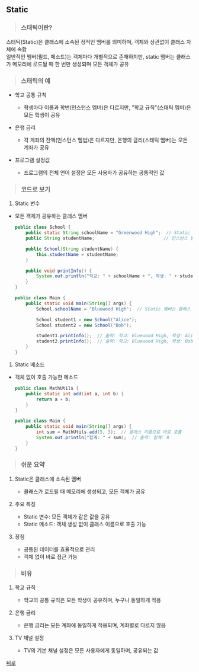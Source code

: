 ## Static
> ### 스태틱이란?
스태틱(Static)은 클래스에 소속된 정적인 멤버를 의미하며, 객체와 상관없이 클래스 자체에 속함</br>
일반적인 멤버(필드, 메소드)는 객체마다 개별적으로 존재하지만, static 멤버는 클래스가 메모리에 로드될 때 한 번만 생성되며 모든 객체가 공유

> ### 스태틱의 예
- 학교 공통 규칙
    - 학생마다 이름과 학번(인스턴스 멤버)은 다르지만, "학교 규칙"(스태틱 멤버)은 모든 학생이 공유

- 은행 금리
    - 각 계좌의 잔액(인스턴스 멤법)은 다르지만, 은행의 금리(스태틱 멤버)는 모든 계좌가 공유

- 프로그램 설정값
    - 프로그램의 전체 언어 설정은 모든 사용자가 공유하는 공통적인 값

> ### 코드로 보기
1. Static 변수
- 모든 객체가 공유하는 클래스 멤버
    ```java
    public class School {
        public static String schoolName = "Greenwood High";  // Static 변수
        public String studentName;                          // 인스턴스 변수

        public School(String studentName) {
            this.studentName = studentName;
        }

        public void printInfo() {
            System.out.println("학교: " + schoolName + ", 학생: " + studentName);
        }
    }

    public class Main {
        public static void main(String[] args) {
            School.schoolName = "Bluewood High";  // Static 멤버는 클래스 이름으로 접근 가능

            School student1 = new School("Alice");
            School student2 = new School("Bob");

            student1.printInfo();  // 출력: 학교: Bluewood High, 학생: Alice
            student2.printInfo();  // 출력: 학교: Bluewood High, 학생: Bob
        }
    }
    ```

1. Static 메소드
- 객체 없이 호출 가능한 메소드
    ```java
    public class MathUtils {
        public static int add(int a, int b) {
            return a + b;
        }
    }

    public class Main {
        public static void main(String[] args) {
            int sum = MathUtils.add(5, 3);  // 클래스 이름으로 바로 호출
            System.out.println("합계: " + sum);  // 출력: 합계: 8
        }
    }
    ```

> ### 쉬운 요약
1. Static은 클래스에 소속된 멤버
    - 클래스가 로드될 때 메모리에 생성되고, 모든 객체가 공유

2. 주요 특징
    - Static 변수: 모든 객체가 같은 값을 공유
    - Static 메소드: 객체 생성 없이 클래스 이름으로 호출 가능

3. 장점
    - 공통된 데이터를 효율적으로 관리
    - 객체 없이 바로 접근 가능

> ### 비유
1. 학교 규칙
    - 학교의 공통 규칙은 모든 학생이 공유하며, 누구나 동일하게 적용

2. 은행 금리
    - 은행 금리는 모든 계좌에 동일하게 적용되며, 계좌별로 다르지 않음

3. TV 채널 설정
    - TV의 기본 채널 설정은 모든 사용자에게 동일하며, 공유되는 값

[뒤로](java,md)